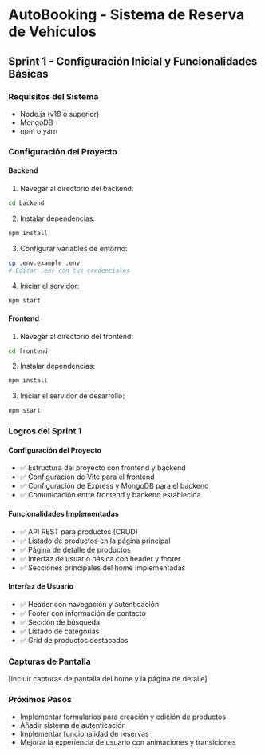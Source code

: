 # AutoBooking - Sistema de Reserva de Vehículos

## Sprint 1 - Configuración Inicial y Funcionalidades Básicas

### Requisitos del Sistema
- Node.js (v18 o superior)
- MongoDB
- npm o yarn

### Configuración del Proyecto

#### Backend
1. Navegar al directorio del backend:
```bash
cd backend
```

2. Instalar dependencias:
```bash
npm install
```

3. Configurar variables de entorno:
```bash
cp .env.example .env
# Editar .env con tus credenciales
```

4. Iniciar el servidor:
```bash
npm start
```

#### Frontend
1. Navegar al directorio del frontend:
```bash
cd frontend
```

2. Instalar dependencias:
```bash
npm install
```

3. Iniciar el servidor de desarrollo:
```bash
npm start
```

### Logros del Sprint 1

#### Configuración del Proyecto
- ✅ Estructura del proyecto con frontend y backend
- ✅ Configuración de Vite para el frontend
- ✅ Configuración de Express y MongoDB para el backend
- ✅ Comunicación entre frontend y backend establecida

#### Funcionalidades Implementadas
- ✅ API REST para productos (CRUD)
- ✅ Listado de productos en la página principal
- ✅ Página de detalle de productos
- ✅ Interfaz de usuario básica con header y footer
- ✅ Secciones principales del home implementadas

#### Interfaz de Usuario
- ✅ Header con navegación y autenticación
- ✅ Footer con información de contacto
- ✅ Sección de búsqueda
- ✅ Listado de categorías
- ✅ Grid de productos destacados

### Capturas de Pantalla
[Incluir capturas de pantalla del home y la página de detalle]

### Próximos Pasos
- Implementar formularios para creación y edición de productos
- Añadir sistema de autenticación
- Implementar funcionalidad de reservas
- Mejorar la experiencia de usuario con animaciones y transiciones 